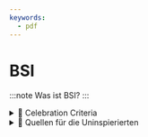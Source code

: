 ```yaml
---
keywords:
  - pdf
---
```

# BSI
:::note
Was ist BSI?
:::

<details>
  <summary> 🎉 Celebration Criteria</summary>

Sie kennen die Grundbausteine von BSI.

Sie können das Framework in seinen Grundzügen jemanden Erklären.

Sie kennen Stärken und Schwechen des Frameworks.

</details>

<details>
  <summary> 🤫 Quellen für die Uninspierierten</summary>

- [**BSI**](https://www.bsi.bund.de/DE/Themen/Unternehmen-und-Organisationen/Standards-und-Zertifizierung/IT-Grundschutz/it-grundschutz_node.html)

</details>